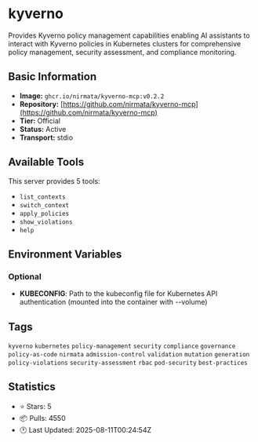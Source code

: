 # kyverno

Provides Kyverno policy management capabilities enabling AI assistants to interact with Kyverno policies in Kubernetes clusters for comprehensive policy management, security assessment, and compliance monitoring.

## Basic Information

- **Image:** `ghcr.io/nirmata/kyverno-mcp:v0.2.2`
- **Repository:** [https://github.com/nirmata/kyverno-mcp](https://github.com/nirmata/kyverno-mcp)
- **Tier:** Official
- **Status:** Active
- **Transport:** stdio

## Available Tools

This server provides 5 tools:

- `list_contexts`
- `switch_context`
- `apply_policies`
- `show_violations`
- `help`

## Environment Variables


### Optional

- **KUBECONFIG**: Path to the kubeconfig file for Kubernetes API authentication (mounted into the container with --volume)

## Tags

`kyverno` `kubernetes` `policy-management` `security` `compliance` `governance` `policy-as-code` `nirmata` `admission-control` `validation` `mutation` `generation` `policy-violations` `security-assessment` `rbac` `pod-security` `best-practices` 

## Statistics

- ⭐ Stars: 5
- 📦 Pulls: 4550
- 🕐 Last Updated: 2025-08-11T00:24:54Z
